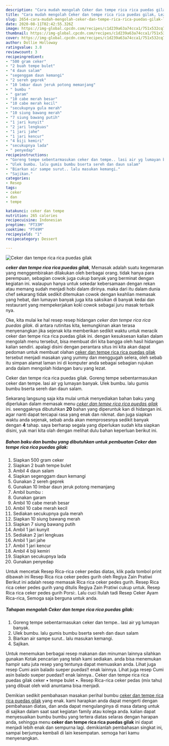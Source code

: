 ```yaml
---
description: "Cara mudah mengolah Ceker dan tempe rica rica puedas gilak, Lezat Sekali"
title: "Cara mudah mengolah Ceker dan tempe rica rica puedas gilak, Lezat Sekali"
slug: 2654-cara-mudah-mengolah-ceker-dan-tempe-rica-rica-puedas-gilak-lezat-sekali
date: 2020-08-11T02:42:55.326Z
image: https://img-global.cpcdn.com/recipes/c1d239a63a74cca1/751x532cq70/ceker-dan-tempe-rica-rica-puedas-gilak-foto-resep-utama.jpg
thumbnail: https://img-global.cpcdn.com/recipes/c1d239a63a74cca1/751x532cq70/ceker-dan-tempe-rica-rica-puedas-gilak-foto-resep-utama.jpg
cover: https://img-global.cpcdn.com/recipes/c1d239a63a74cca1/751x532cq70/ceker-dan-tempe-rica-rica-puedas-gilak-foto-resep-utama.jpg
author: Dollie Holloway
ratingvalue: 3.8
reviewcount: 3
recipeingredient:
- "500 gram ceker"
- "2 buah tempe bulet"
- "4 daun salam"
- "segenggam daun kemangi"
- "2 sereh geprek"
- "10 lmbar daun jeruk potong memanjang"
- " bumbu "
- " garam"
- "10 cabe merah besar"
- "10 cabe merah kecil"
- "secukupnya gula merah"
- "10 siung bawang merah"
- "7 siung bawang putih"
- "1 jari kunyit"
- "2 jari lengkuas"
- "1 jari jahe"
- "1 jari kencur"
- "4 biji kemiri"
- "secukupnya lada"
- " penyedap"
recipeinstructions:
- "Goreng tempe sebentarmasukan ceker dan tempe.. lasi air yg lumayan banyak."
- "Ulek bumbu. lalu gumis bumbu bserta sereh dan daun salam"
- "Biarkan air sampe surut.. lalu masukan kemangi."
- "Sajikan."
categories:
- Resep
tags:
- ceker
- dan
- tempe

katakunci: ceker dan tempe 
nutrition: 265 calories
recipecuisine: Indonesian
preptime: "PT33M"
cooktime: "PT49M"
recipeyield: "1"
recipecategory: Dessert

---
```



![Ceker dan tempe rica rica puedas gilak](https://img-global.cpcdn.com/recipes/c1d239a63a74cca1/751x532cq70/ceker-dan-tempe-rica-rica-puedas-gilak-foto-resep-utama.jpg)

<b><i>ceker dan tempe rica rica puedas gilak</i></b>, Memasak adalah suatu kegemaran yang menggembirakan dilakukan oleh berbagai orang. tidak hanya para perempuan, sebagian cowok juga cukup banyak yang berminat dengan kegiatan ini. walaupun hanya untuk sekedar kebersamaan dengan rekan atau memang sudah menjadi hobi dalam dirinya. maka dari itu dalam dunia chef sekarang tidak sedikit ditemukan cowok dengan keahlian memasak yang hebat, dan lumayan banyak juga kita saksikan di banyak kedai dan restaurant yang mempekerjakan koki cowok sebagai juru masak terbaik nya.

Oke, kita mulai ke hal resep resep hidangan <i>ceker dan tempe rica rica puedas gilak</i>. di antara rutinitas kita, kemungkinan akan terasa menyenangkan jika sejenak kita memberikan sedikit waktu untuk meracik ceker dan tempe rica rica puedas gilak ini. dengan kesuksesan kalian dalam mengolah menu tersebut, bisa membuat diri kita bangga oleh hasil hidangan kalian sendiri. apalagi disini dengan perantara situs ini kita akan dapat pedoman untuk membuat olahan <u>ceker dan tempe rica rica puedas gilak</u> tersebut menjadi masakan yang yummy dan menggugah selera, oleh sebab itu simpan alamat laman ini di komputer anda sebagai sebagian rujukan anda dalam mengolah hidangan baru yang lezat.

Ceker dan tempe rica rica puedas gilak. Goreng tempe sebentarmasukan ceker dan tempe. lasi air yg lumayan banyak. Ulek bumbu. lalu gumis bumbu bserta sereh dan daun salam.


Sekarang langsung saja kita mulai untuk menyediakan bahan baku yang diperlukan dalam memasak menu <u><i>ceker dan tempe rica rica puedas gilak</i></u> ini. seenggaknya dibutuhkan <b>20</b> bahan yang diperuntuk kan di hidangan ini. agar nanti dapat tercapai rasa yang enak dan nikmat. dan juga siapkan waktu anda sejenak, sebab anda akan memprosesnya sedikit banyak dengan <b>4</b> tahap. saya berharap segala yang diperlukan sudah kita siapkan disini, yuk mari kita olah dengan melihat dulu bahan keperluan berikut ini.

<!--inarticleads1-->

##### Bahan baku dan bumbu yang dibutuhkan untuk pembuatan Ceker dan tempe rica rica puedas gilak:

1. Siapkan 500 gram ceker
1. Siapkan 2 buah tempe bulet
1. Ambil 4 daun salam
1. Siapkan segenggam daun kemangi
1. Gunakan 2 sereh geprek
1. Gunakan 10 lmbar daun jeruk potong memanjang
1. Ambil  bumbu :
1. Gunakan  garam
1. Ambil 10 cabe merah besar
1. Ambil 10 cabe merah kecil
1. Sediakan secukupnya gula merah
1. Siapkan 10 siung bawang merah
1. Siapkan 7 siung bawang putih
1. Ambil 1 jari kunyit
1. Sediakan 2 jari lengkuas
1. Ambil 1 jari jahe
1. Ambil 1 jari kencur
1. Ambil 4 biji kemiri
1. Siapkan secukupnya lada
1. Gunakan  penyedap


Untuk mencetak Resep Rica-rica ceker pedas diatas, klik pada tombol print dibawah ini Resep Rica rica ceker pedes gurih oleh Regiya Zain Pratiwi Berikut ini adalah resep memasak Rica rica ceker pedes gurih. Resep Rica rica ceker pedes gurih yang ditulis Regiya Zain Pratiwi cukup untuk. Resep Rica rica ceker pedes gurih Porsi:. Lalu cuci Itulah tadi Resep Ceker Ayam Rica-rica, Semoga saja berguna untuk anda. 

<!--inarticleads2-->

##### Tahapan mengolah Ceker dan tempe rica rica puedas gilak:

1. Goreng tempe sebentarmasukan ceker dan tempe.. lasi air yg lumayan banyak.
1. Ulek bumbu. lalu gumis bumbu bserta sereh dan daun salam
1. Biarkan air sampe surut.. lalu masukan kemangi.
1. Sajikan.


Untuk menemukan berbagai resep makanan dan minuman lainnya silahkan gunakan Kotak pencarian yang telah kami sediakan. anda bisa menemukan hampir satu juta resep yang tentunya dapat memuaskan anda. Lihat juga resep Cumi asin balado sueper puedas!! enak lainnya. Lihat juga resep Cumi asin balado sueper puedas!! enak lainnya.. Ceker dan tempe rica rica puedas gilak ceker • tempe bulet •. Resep Rica-rica ceker pedas (mix tahu) yang dibuat oleh widi anuntama bisa menjadi. 

Demikian sedikit pembahasan masakan perihal bumbu <u>ceker dan tempe rica rica puedas gilak</u> yang enak. kami harapkan anda dapat mengerti dengan pembahasan diatas, dan anda dapat mengulanginya di masa datang untuk di sajikan dalam saat saat kegiatan family atau kolega anda. kalian dapat menyesuaikan bumbu bumbu yang tertera diatas selaras dengan harapan anda, sehingga menu <b>ceker dan tempe rica rica puedas gilak</b> ini dapat menjadi lebih enak dan sempurna lagi. demikianlah pembahasan singkat ini, sampai berjumpa kembali di lain kesempatan. semoga hari kamu menyenangkan.
